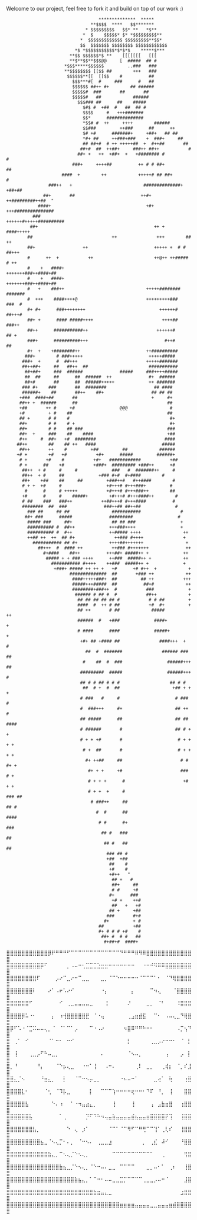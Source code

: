 Welcome to our project, feel free to fork it and build on top of our work :)

        
                                       **************  *****
                                    **$$$$  ****   $$*******
                                  * $$$$$$$$$   $$* **   *$**
                                 *  $    $$$$$* $* *$$$$$$$$$**
                                *  $$$$$$$$$$$$$ $$$$$$$$$**$$*
                                $$  $$$$$$$ $$$$$$$$ $$$$$$$$$$$$
                              *$ *$$$$$$$$$$$*$*$*$    *****$***
                            **$$ $$$$$$*$ **    [[[[[[[   [[[
                            **$**$$**$$$@@     [  #####  ## #
                          *$$$*****$$$$$$         ..###   ###
                          **$$$$$$$$ [[$$ ##        +++   ###
                           $$$$$$**[[  [[$$    #          ##
                             $$$***#[  #     ###      #   ##
                             $$$$$$ ##++ #+        ## ######
                             $$$$$#  ###       ##       ##
                             $$$$$#   ##            ######
                               $$$### ##      ##    #####
                                 $#$ #  +##  #   ##  ## #
                                 $$$$     #   +++#######
                                 $$*      ##############
                                 *$$# #  ++     ++++        ######
                                 $$###         ++###      ##      ++
                                 $# +#      #######+     +##+   ## ##
                                 *#+ ##     ++###+###    +  ###+     ##
                                 ## ##+#  # ++ +++++##  +  #++##       ##
                                ##+#  ##  ++##+     ###++ ##++           #
                               ##+ +   ++  +##+  +   +######## #          #
                             ###+     ++++##          ++ # # ##+         ##
                         ####  +        ++            +++++# ## ##+        #
                    ###++   +                           ##############+ +##+##
                  ##+       ##                         ++#+ ++#########++##  "
                ####+                                    +#+ +++###############
              ###                                       ++++++#+++++##########
             ##+                                            ++ +     ####+++++
            ##                              ++               +++        ##  ++
            ##+                  ++                         +++++ +  # # ##+++
            #      ++  +           ++                       ++@++ ++##### # ++
            #    +   ####+                                +++++++###++####+##
            #    +   ####+                                +++++++###++####+##
            #   +    ###++                               +++++######## #######
            #  +++    ####++++@                          +++++++++###   ###  #
            #+ #+      ###++++++++                            ++++++#   ##+++#
            ##+ +      #### #####++++                          ++++##    ###++
            ##++      ###########++                          ++++++#      ## +
            ###+      ##########+++                             #++#        ##
            #+  +    +########++                         ++##########
           ###+        # ###+++++                         +++++#####      
          ###+  +      #  ##+++                          +++++#######     
          ##++##+     ##   ##++  ##                       ###########     
           ##+##+     ###  ######              #####     ###++++#####
           ##  ##     ##      ##  ######  ++              #+  ######
           ##+#       ##      ##  ######+++++             ++ #######
          ### #+    ###       ##  ########                  ## ####
          ######+    ##       ##++    ##+                  ## ## ##
         +###  ####+##       ##                            +     #+
         ##++ +  ######      ##                                  ##
         +##       ++ #     +#                 @@@                #
         +#         + #    ##                                    ##
         ## +       # #    #                                      #+
         ##+        # #    # +                                    #+
         ##+        # #    ## ###                                ###
         ##+  +     ###    ##    ####                            +##
         #++     #  ##+   +#  ########                          ####
        ##++        ##    ## ++   ####                         #####
         ##++       ++    #         +##         ##            ######
        +# +        +#   +#           +#+      #####         ######+
         # +       +#    #           +#+   ############           +##
         # +      ##    +#           +###+  ######### +###++      +#
          ##++  + #     #     #             ###   #  #######++     #
          ##++  + #     ##             +### #+#  #+####        #
          ##+    +##    ##     ##         +###++#   #++####        #
          # + +  +#     #                 +#+++# #+++###+         #
           #      #     # +++++           +#+++# #+++###++        ##
          +#      #     #    #####+        +#+++# #+++####++        #
          # ##    ###   ###++           ++##+++# #+++####          #
          ########  ##  ###              ###++## ##++##             #
            ### ##     ## ##                ###########               #
           ##+ ###      #####              #########                 #
            ##### ###     ##+               ## ## ###                 +
            ########## #  ##++             +++###++++                 +
            ########## #  #++              ++##### ++++                ++
            ++## ++  ++  ## #+               ++### #++++               +
              ########### ## #+            ++++##+++++++                +
                ##+++  #  #### ++           ++### #+++++++              ++
                  #+####    ##++          +++##+ #####++ +             ++
                   ##### + + ### ++++      ++###  #####++ +            ++
                     ########### #++++    ++###  #####++ +             +
                      +###+ ##### ++ ++ +   +#      +# #++  +            +
                            ##############  ##       +### ++            ++
                             ####+++++###+  ##         ## ++           +++
                             #####+++#####  ##          ##+#            ++
                             ########+###++  #           ###             +
                              ###### # ## #  #           ##++            +
                               ## ## ## ## ## #           # # ##         +
                               ####  #  ++ # ##           +#  #+         +
                               ## ++       # ##            #####         ++
                               ######  #   +###             ####+         +
                               # ####      ####             #####+         +
                                +#+ ## +#### ##               ####+++  +     #
                                  ##  #  #######               ###### ###   ##
                                 #    ##  #  ###                 ######+++   ##
                                #########  #####                 ######+++   #
                                ## # # ## # # #                   ## # #  
                                 ##  # +  #  ##                    +## + + +
                                # ###   #     #                     # ### #
                                #  ###+++     #+                    ## ++  #
                                ## #####      ##                    ## ## ####
                                # ######       #                    ## # +  +
                                # + + +#       #                     # + + + +
                                 # +  ##       #                     # + + + +
                                  #+ ++##     ##                      # # #+ +
                                   #+ + +     +#                      ### # +
                                   # + + +      #                      +# + +
                                   # + +  +     #                       ### ##
                                    # ###++     ##                        ## #
                                      #  #      ##                        ####
                                       # #      #+                         ###
                                        ## #   ###                          ##
                                         ## #   ##                          ##
                                          ### ## #
                                          +##  +##
                                           ##    #
                                           +#    #
                                           +#++   "
                                            ## +   #
                                            ##+     ##
                                            # #     +#
                                           #+      ###
                                            +# +    ++#
                                            ##   +   +#
                                           ## +     +##
                                          ###       #+#
                                         #+         + #
                                       ##           +##
                                       #+ # # # +#    #
                                        ##+ #  # #   ##
                                         #+##+#  ####+




⣿⣿⣿⣿⣿⣿⣿⣿⣿⣿⣿⡿⠟⠛⠛⠛⠋⠉⠉⠉⠉⠉⠉⠉⠉⠉⠉⠉⠉⠉⠙⠛⠛⠛⠿⠻⠿⣿⣿⣿⣿⣿⣿⣿⣿⣿⣿⣿⣿⣿
⣿⣿⣿⣿⣿⣿⣿⣿⣿⡿⠋⠀⠀⠀⠀⠀⡀⠠⠤⠒⢂⣉⣉⣉⣑⣒⣒⠒⠒⠒⠒⠒⠒⠒⠀⠀⠐⠒⠚⠻⠿⠿⣿⣿⣿⣿⣿⣿⣿⣿
⣿⣿⣿⣿⣿⣿⣿⣿⠏⠀⠀⠀⠀⡠⠔⠉⣀⠔⠒⠉⣀⣀⠀⠀⠀⣀⡀⠈⠉⠑⠒⠒⠒⠒⠒⠈⠉⠉⠉⠁⠂⠀⠈⠙⢿⣿⣿⣿⣿⣿
⣿⣿⣿⣿⣿⣿⣿⠇⠀⠀⠀⠔⠁⠠⠖⠡⠔⠊⠀⠀⠀⠀⠀⠀⠀⠐⡄⠀⠀⠀⠀⠀⠀⡄⠀⠀⠀⠀⠉⠲⢄⠀⠀⠀⠈⣿⣿⣿⣿⣿
⣿⣿⣿⣿⣿⣿⠋⠀⠀⠀⠀⠀⠀⠀⠊⠀⢀⣀⣤⣤⣤⣤⣀⠀⠀⠀⢸⠀⠀⠀⠀⠀⠜⠀⠀⠀⠀⣀⡀⠀⠈⠃⠀⠀⠀⠸⣿⣿⣿⣿
⣿⣿⣿⣿⡿⠥⠐⠂⠀⠀⠀⠀⡄⠀⠰⢺⣿⣿⣿⣿⣿⣟⠀⠈⠐⢤⠀⠀⠀⠀⠀⠀⢀⣠⣶⣾⣯⠀⠀⠉⠂⠀⠠⠤⢄⣀⠙⢿⣿⣿
⣿⡿⠋⠡⠐⠈⣉⠭⠤⠤⢄⡀⠈⠀⠈⠁⠉⠁⡠⠀⠀⠀⠉⠐⠠⠔⠀⠀⠀⠀⠀⠲⣿⠿⠛⠛⠓⠒⠂⠀⠀⠀⠀⠀⠀⠠⡉⢢⠙⣿
⣿⠀⢀⠁⠀⠊⠀⠀⠀⠀⠀⠈⠁⠒⠂⠀⠒⠊⠀⠀⠀⠀⠀⠀⠀⠀⠀⠀⠀⠀⠀⠀⡇⠀⠀⠀⠀⠀⢀⣀⡠⠔⠒⠒⠂⠀⠈⠀⡇⣿
⣿⠀⢸⠀⠀⠀⢀⣀⡠⠋⠓⠤⣀⡀⠀⠀⠀⠀⠀⠀⠀⠀⠀⠀⠀⠄⠀⠀⠀⠀⠀⠀⠈⠢⠤⡀⠀⠀⠀⠀⠀⠀⢠⠀⠀⠀⡠⠀⡇⣿
⣿⡀⠘⠀⠀⠀⠀⠀⠘⡄⠀⠀⠀⠈⠑⡦⢄⣀⠀⠀⠐⠒⠁⢸⠀⠀⠠⠒⠄⠀⠀⠀⠀⠀⢀⠇⠀⣀⡀⠀⠀⢀⢾⡆⠀⠈⡀⠎⣸⣿
⣿⣿⣄⡈⠢⠀⠀⠀⠀⠘⣶⣄⡀⠀⠀⡇⠀⠀⠈⠉⠒⠢⡤⣀⡀⠀⠀⠀⠀⠀⠐⠦⠤⠒⠁⠀⠀⠀⠀⣀⢴⠁⠀⢷⠀⠀⠀⢰⣿⣿
⣿⣿⣿⣿⣇⠂⠀⠀⠀⠀⠈⢂⠀⠈⠹⡧⣀⠀⠀⠀⠀⠀⡇⠀⠀⠉⠉⠉⢱⠒⠒⠒⠒⢖⠒⠒⠂⠙⠏⠀⠘⡀⠀⢸⠀⠀⠀⣿⣿⣿
⣿⣿⣿⣿⣿⣧⠀⠀⠀⠀⠀⠀⠑⠄⠰⠀⠀⠁⠐⠲⣤⣴⣄⡀⠀⠀⠀⠀⢸⠀⠀⠀⠀⢸⠀⠀⠀⠀⢠⠀⣠⣷⣶⣿⠀⠀⢰⣿⣿⣿
⣿⣿⣿⣿⣿⣿⣧⠀⠀⠀⠀⠀⠀⠀⠁⢀⠀⠀⠀⠀⠀⡙⠋⠙⠓⠲⢤⣤⣷⣤⣤⣤⣤⣾⣦⣤⣤⣶⣿⣿⣿⣿⡟⢹⠀⠀⢸⣿⣿⣿
⣿⣿⣿⣿⣿⣿⣿⣧⡀⠀⠀⠀⠀⠀⠀⠀⠑⠀⢄⠀⡰⠁⠀⠀⠀⠀⠀⠈⠉⠁⠈⠉⠻⠋⠉⠛⢛⠉⠉⢹⠁⢀⢇⠎⠀⠀⢸⣿⣿⣿
⣿⣿⣿⣿⣿⣿⣿⣿⣿⣦⣀⠈⠢⢄⡉⠂⠄⡀⠀⠈⠒⠢⠄⠀⢀⣀⣀⣰⠀⠀⠀⠀⠀⠀⠀⠀⡀⠀⢀⣎⠀⠼⠊⠀⠀⠀⠘⣿⣿⣿
⣿⣿⣿⣿⣿⣿⣿⣿⣿⣿⣿⣷⣄⡀⠉⠢⢄⡈⠑⠢⢄⡀⠀⠀⠀⠀⠀⠀⠉⠉⠉⠉⠉⠉⠉⠉⠉⠉⠁⠀⠀⢀⠀⠀⠀⠀⠀⢻⣿⣿
⣿⣿⣿⣿⣿⣿⣿⣿⣿⣿⣿⣿⣿⣿⣷⣦⣀⡈⠑⠢⢄⡀⠈⠑⠒⠤⠄⣀⣀⠀⠉⠉⠉⠉⠀⠀⠀⣀⡀⠤⠂⠁⠀⢀⠆⠀⠀⢸⣿⣿
⣿⣿⣿⣿⣿⣿⣿⣿⣿⣿⣿⣿⣿⣿⣿⣿⣿⣿⣷⣦⣄⡀⠁⠉⠒⠂⠤⠤⣀⣀⣉⡉⠉⠉⠉⠉⢀⣀⣀⡠⠤⠒⠈⠀⠀⠀⠀⣸⣿⣿
⣿⣿⣿⣿⣿⣿⣿⣿⣿⣿⣿⣿⣿⣿⣿⣿⣿⣿⣿⣿⣿⣿⣿⣷⣶⣤⣄⣀⠀⠀⠀⠀⠀⠀⠀⠀⠀⠀⠀⠀⠀⠀⠀⠀⠀⠀⣰⣿⣿⣿
⣿⣿⣿⣿⣿⣿⣿⣿⣿⣿⣿⣿⣿⣿⣿⣿⣿⣿⣿⣿⣿⣿⣿⣿⣿⣿⣿⣿⣿⣿⣶⣶⣶⣶⣤⣤⣤⣤⣀⣀⣤⣤⣤⣶⣾⣿⣿⣿⣿⣿
